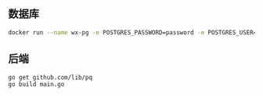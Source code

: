 ## 数据库
```bash
docker run --name wx-pg -e POSTGRES_PASSWORD=password -e POSTGRES_USER=wx -e POSTGRES_DB=wx -p 0.0.0.0:5438:5432 -d postgres
```

## 后端
``` bash
go get github.com/lib/pq
go build main.go
```